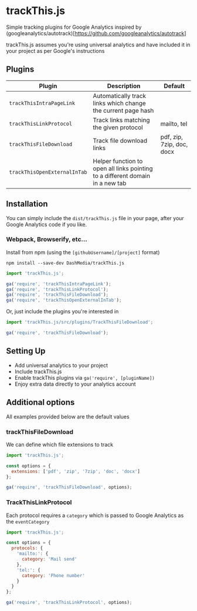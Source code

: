 # trackThis.js

Simple tracking plugins for Google Analytics inspired by (googleanalytics/autotrack)[<https://github.com/googleanalytics/autotrack>]

trackThis.js assumes you're using universal analytics and have included it in your project as per Google's instructions

## Plugins

Plugin                       | Description                                                                   | Default
---------------------------- | ----------------------------------------------------------------------------- | -------------------------
`trackThisIntraPageLink`     | Automatically track links which change the current page hash                  |
`trackThisLinkProtocol`      | Track links matching the given protocol                                       | mailto, tel
`trackThisFileDownload`      | Track file download links                                                     | pdf, zip, 7zip, doc, docx
`trackThisOpenExternalInTab` | Helper function to open all links pointing to a different domain in a new tab

## Installation

You can simply include the `dist/trackThis.js` file in your page, after your Google Analytics code if you like.

### Webpack, Browserify, etc...

Install from npm (using the `[githubUsername]/[project]` format)

```batch
npm install --save-dev DashMedia/trackThis.js
```

```Javascript
import 'trackThis.js';

ga('require', 'trackThisIntraPageLink');
ga('require', 'trackThisLinkProtocol');
ga('require', 'trackThisFileDownload');
ga('require', 'trackThisOpenExternalInTab');
```

Or, just include the plugins you're interested in

```Javascript
import 'trackThis.js/src/plugins/TrackThisFileDownload';

ga('require', 'trackThisFileDownload');
```

## Setting Up

- Add universal analytics to your project
- Include trackThis.js
- Enable trackThis plugins via `ga('require', [pluginName])`
- Enjoy extra data directly to your analytics account


## Additional options

All examples provided below are the default values

### trackThisFileDownload

We can define which file extensions to track

```Javascript
import 'trackThis.js';

const options = {
  extensions: ['pdf', 'zip', '7zip', 'doc', 'docx']
};

ga('require', 'trackThisFileDownload', options);
```

### TrackThisLinkProtocol

Each protocol requires a `category` which is passed to Google Analytics as the `eventCategory`

```Javascript
import 'trackThis.js';

const options = {
  protocols: {
    'mailto:': {
      category: 'Mail send'
    },
    'tel:': {
      category: 'Phone number'
    }
  }
};

ga('require', 'trackThisLinkProtocol', options);
```
